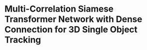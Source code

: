 # Multi-Correlation Siamese Transformer Network with Dense Connection for 3D Single Object Tracking

## 
